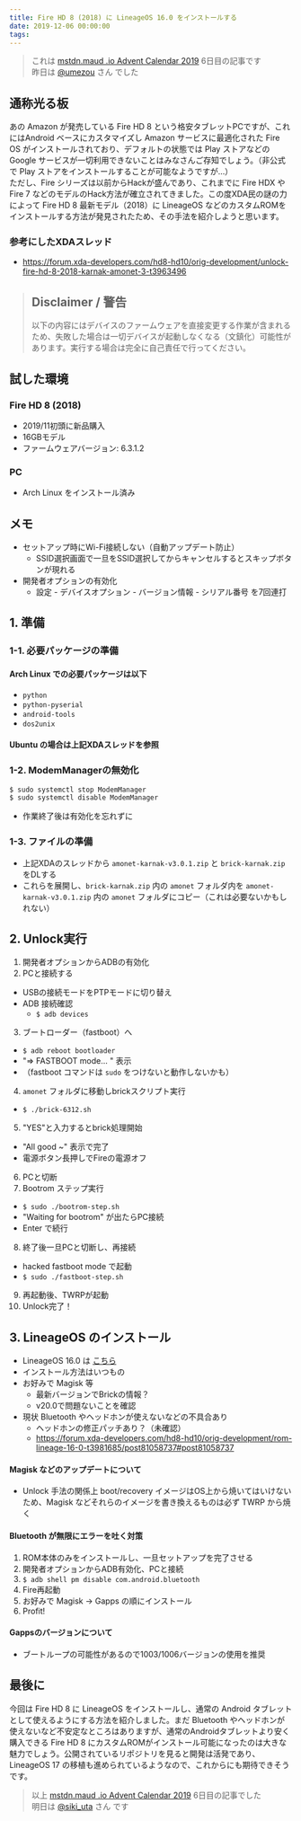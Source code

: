 ```yaml
---
title: Fire HD 8 (2018) に LineageOS 16.0 をインストールする
date: 2019-12-06 00:00:00
tags:
---
```

> これは [mstdn.maud .io Advent Calendar 2019](https://adventar.org/calendars/3963) 6日目の記事です  
> 昨日は [@umezou](https://vivid-rabbit.net/20191205) さん でした
## 通称光る板
あの Amazon が発売している Fire HD 8 という格安タブレットPCですが、これにはAndroid ベースにカスタマイズし Amazon サービスに最適化された Fire OS がインストールされており、デフォルトの状態では Play ストアなどの Google サービスが一切利用できないことはみなさんご存知でしょう。（非公式で Play ストアをインストールすることが可能なようですが…）  
ただし、Fire シリーズは以前からHackが盛んであり、これまでに Fire HDX や Fire 7 などのモデルのHack方法が確立されてきました。この度XDA民の謎の力によって Fire HD 8 最新モデル（2018）に LineageOS などのカスタムROMをインストールする方法が発見されたため、その手法を紹介しようと思います。

### 参考にしたXDAスレッド
* https://forum.xda-developers.com/hd8-hd10/orig-development/unlock-fire-hd-8-2018-karnak-amonet-3-t3963496

<!--more-->

> ## Disclaimer / 警告
> 以下の内容にはデバイスのファームウェアを直接変更する作業が含まれるため、失敗した場合は一切デバイスが起動しなくなる（文鎮化）可能性があります。実行する場合は完全に自己責任で行ってください。

## 試した環境
### Fire HD 8 (2018)
* 2019/11初頭に新品購入
* 16GBモデル
* ファームウェアバージョン: 6.3.1.2

### PC
* Arch Linux をインストール済み

## メモ
* セットアップ時にWi-Fi接続しない（自動アップデート防止）
  - SSID選択画面で一旦をSSID選択してからキャンセルするとスキップボタンが現れる
* 開発者オプションの有効化
  - 設定 - デバイスオプション - バージョン情報 - シリアル番号 を7回連打 

## 1. 準備
### 1-1. 必要パッケージの準備
#### Arch Linux での必要パッケージは以下
* `python`
* `python-pyserial`
* `android-tools`
* `dos2unix`

#### Ubuntu の場合は上記XDAスレッドを参照

### 1-2. ModemManagerの無効化
```sh
$ sudo systemctl stop ModemManager
$ sudo systemctl disable ModemManager
```
 - 作業終了後は有効化を忘れずに

### 1-3. ファイルの準備
* 上記XDAのスレッドから `amonet-karnak-v3.0.1.zip` と `brick-karnak.zip` をDLする
* これらを展開し、`brick-karnak.zip` 内の `amonet` フォルダ内を `amonet-karnak-v3.0.1.zip` 内の `amonet` フォルダにコピー（これは必要ないかもしれない）

## 2. Unlock実行
1. 開発者オプションからADBの有効化
2. PCと接続する
  - USBの接続モードをPTPモードに切り替え
  - ADB 接続確認 
    - `$ adb devices`
3. ブートローダー（fastboot）へ
  - `$ adb reboot bootloader`
  - "=> FASTBOOT mode... " 表示
  - （fastboot コマンドは `sudo` をつけないと動作しないかも）
4. `amonet` フォルダに移動しbrickスクリプト実行
  - `$ ./brick-6312.sh`
5. "YES"と入力するとbrick処理開始
  - "All good ~" 表示で完了
  - 電源ボタン長押しでFireの電源オフ
6. PCと切断
7. Bootrom ステップ実行
  - `$ sudo ./bootrom-step.sh`
  - "Waiting for bootrom" が出たらPC接続
  - Enter で続行
8. 終了後一旦PCと切断し、再接続
  - hacked fastboot mode で起動
  - `$ sudo ./fastboot-step.sh`
9. 再起動後、TWRPが起動
10. Unlock完了！

## 3. LineageOS のインストール
  - LineageOS 16.0 は [こちら](https://forum.xda-developers.com/hd8-hd10/orig-development/rom-lineage-16-0-t3981685)
  - インストール方法はいつもの
  - お好みで Magisk 等
    - 最新バージョンでBrickの情報？
    - v20.0で問題ないことを確認
  - 現状 Bluetooth やヘッドホンが使えないなどの不具合あり
    - ヘッドホンの修正パッチあり？（未確認）
    - https://forum.xda-developers.com/hd8-hd10/orig-development/rom-lineage-16-0-t3981685/post81058737#post81058737

#### Magisk などのアップデートについて
  - Unlock 手法の関係上 boot/recovery イメージはOS上から焼いてはいけないため、Magisk などそれらのイメージを書き換えるものは必ず TWRP から焼く

#### Bluetooth が無限にエラーを吐く対策
  1. ROM本体のみをインストールし、一旦セットアップを完了させる
  2. 開発者オプションからADB有効化、PCと接続
  3. `$ adb shell pm disable com.android.bluetooth`
  4. Fire再起動
  5. お好みで Magisk → Gapps の順にインストール
  6. Profit!

#### Gappsのバージョンについて
  - ブートループの可能性があるので1003/1006バージョンの使用を推奨

## 最後に
今回は Fire HD 8 に LineageOS をインストールし、通常の Android タブレットとして使えるようにする方法を紹介しました。まだ Bluetooth やヘッドホンが使えないなど不安定なところはありますが、通常のAndroidタブレットより安く購入できる Fire HD 8 にカスタムROMがインストール可能になったのは大きな魅力でしょう。公開されているリポジトリを見ると開発は活発であり、LineageOS 17 の移植も進められているようなので、これからにも期待できそうです。

> 以上 [mstdn.maud .io Advent Calendar 2019](https://adventar.org/calendars/3963) 6日目の記事でした  
> 明日は [@siki_uta](https://sikilog.blogspot.com/2019/12/linux-install-battle.html) さん です
